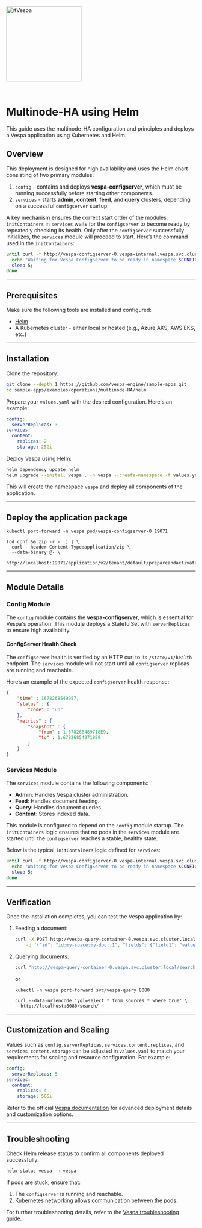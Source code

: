 <!-- Copyright Vespa.ai. Licensed under the terms of the Apache 2.0 license. See LICENSE in the project root. -->

<picture>
  <source media="(prefers-color-scheme: dark)" srcset="https://assets.vespa.ai/logos/Vespa-logo-green-RGB.svg">
  <source media="(prefers-color-scheme: light)" srcset="https://assets.vespa.ai/logos/Vespa-logo-dark-RGB.svg">
  <img alt="#Vespa" width="200" src="https://assets.vespa.ai/logos/Vespa-logo-dark-RGB.svg" style="margin-bottom: 25px;">
</picture>

# Multinode-HA using Helm
This guide uses the multinode-HA configuration and principles and deploys a Vespa application using Kubernetes and Helm.

## Overview
This deployment is designed for high availability and uses the Helm chart consisting of two primary modules:
1. `config` - contains and deploys **vespa-configserver**, which must be running successfully before starting other components.
2. `services` - starts **admin**, **content**, **feed**, and **query** clusters, depending on a successful `configserver` startup.

A key mechanism ensures the correct start order of the modules: `initContainers` in `services` waits for the `configserver` to become ready by repeatedly checking its health. Only after the `configserver` successfully initializes, the `services` module will proceed to start. Here’s the command used in the `initContainers`:

```bash
until curl -f http://vespa-configserver-0.vespa-internal.vespa.svc.cluster.local:19071/state/v1/health; do
  echo "Waiting for Vespa ConfigServer to be ready in namespace $CONFIGSERVER_NAMESPACE...";
  sleep 5;
done
```

---

## Prerequisites
Make sure the following tools are installed and configured:
* [Helm](https://helm.sh/docs/intro/install/)
* A Kubernetes cluster - either local or hosted (e.g., Azure AKS, AWS EKS, etc.)

---

## Installation
Clone the repository:
```bash
git clone --depth 1 https://github.com/vespa-engine/sample-apps.git
cd sample-apps/examples/operations/multinode-HA/helm
```

Prepare your `values.yaml` with the desired configuration. Here's an example:
```yaml
config:
  serverReplicas: 3
services:
  content:
    replicas: 2
    storage: 25Gi
```

Deploy Vespa using Helm:
```bash
helm dependency update helm
helm upgrade --install vespa . -n vespa --create-namespace -f values.yaml
```

This will create the namespace `vespa` and deploy all components of the application.

---

## Deploy the application package

```
kubectl port-forward -n vespa pod/vespa-configserver-0 19071
```

```
(cd conf && zip -r - .) | \
  curl --header Content-Type:application/zip \
  --data-binary @- \
  http://localhost:19071/application/v2/tenant/default/prepareandactivate
```

---

## Module Details

### Config Module
The `config` module contains the **vespa-configserver**, which is essential for Vespa's operation. This module deploys a StatefulSet with `serverReplicas` to ensure high availability.

#### ConfigServer Health Check
The `configserver` health is verified by an HTTP curl to its `/state/v1/health` endpoint. The `services` module will not start until all `configserver` replicas are running and reachable.

Here’s an example of the expected `configserver` health response:
```json
{
    "time" : 1678268549957,
    "status" : {
        "code" : "up"
    },
    "metrics" : {
        "snapshot" : {
            "from" : 1.678268489718E9,
            "to" : 1.678268549718E9
        }
    }
}
```

### Services Module
The `services` module contains the following components:
- **Admin**: Handles Vespa cluster administration.
- **Feed**: Handles document feeding.
- **Query**: Handles document queries.
- **Content**: Stores indexed data.

This module is configured to depend on the `config` module startup. The `initContainers` logic ensures that no pods in the `services` module are started until the `configserver` reaches a stable, healthy state.

Below is the typical `initContainers` logic defined for `services`:
```bash
until curl -f http://vespa-configserver-0.vespa-internal.vespa.svc.cluster.local:19071/state/v1/health; do
  echo "Waiting for Vespa ConfigServer to be ready in namespace $CONFIGSERVER_NAMESPACE...";
  sleep 5;
done
```

---

## Verification
Once the installation completes, you can test the Vespa application by:
1. Feeding a document:
   ```bash
   curl -X POST http://vespa-query-container-0.vespa.svc.cluster.local/document/v1/my-space/my-doc \
       -d '{"id": "id:my-space:my-doc::1", "fields": {"field1": "value1"}}'
   ```

2. Querying documents:
   ```bash
   curl "http://vespa-query-container-0.vespa.svc.cluster.local/search/?query=my-query"
   ```
   
   or
   
   ```
   kubectl -n vespa port-forward svc/vespa-query 8080
   ```
   ```
   curl --data-urlencode 'yql=select * from sources * where true' \
     http://localhost:8080/search/
   ```

---

## Customization and Scaling
Values such as `config.serverReplicas`, `services.content.replicas`, and `services.content.storage` can be adjusted in `values.yaml` to match your requirements for scaling and resource configuration. For example:
```yaml
config:
  serverReplicas: 5
services:
  content:
    replicas: 4
    storage: 50Gi
```

Refer to the official [Vespa documentation](https://docs.vespa.ai/en/) for advanced deployment details and customization options.

---

## Troubleshooting
Check Helm release status to confirm all components deployed successfully:
```bash
helm status vespa -n vespa
```

If pods are stuck, ensure that:
1. The `configserver` is running and reachable.
2. Kubernetes networking allows communication between the pods.

For further troubleshooting details, refer to the [Vespa troubleshooting guide](https://docs.vespa.ai/en/operations.html).